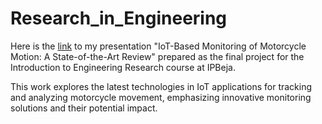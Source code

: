 # Research_in_Engineering

Here is the <a href="https://drive.google.com/file/d/1AO9YNwjD6XvroS9j_k4hFm21SLWGOK0n/view?usp=sharing">link</a> to my presentation "IoT-Based Monitoring of Motorcycle Motion: A State-of-the-Art Review" prepared as the final project for the Introduction to Engineering Research course at IPBeja. 

This work explores the latest technologies in IoT applications for tracking and analyzing motorcycle movement, emphasizing innovative monitoring solutions and their potential impact.
